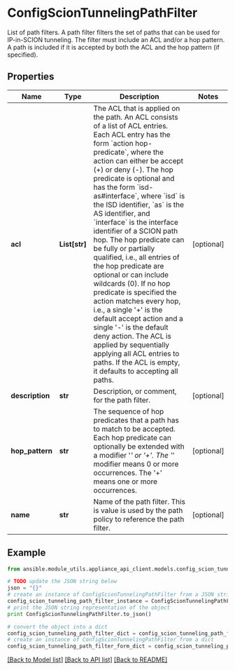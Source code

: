 # ConfigScionTunnelingPathFilter

List of path filters. A path filter filters the set of paths that can be used for IP-in-SCION tunneling. The filter must include an ACL and/or a hop pattern. A path is included if it is accepted by both the ACL and the hop pattern (if specified).

## Properties
Name | Type | Description | Notes
------------ | ------------- | ------------- | -------------
**acl** | **List[str]** | The ACL that is applied on the path. An ACL consists of a list of ACL entries. Each ACL entry has the form &#x60;action hop-predicate&#x60;, where the action can either be accept (+) or deny (-). The hop predicate is optional and has the form &#x60;isd-as#interface&#x60;, where &#x60;isd&#x60; is the ISD identifier, &#x60;as&#x60; is the AS identifier, and &#x60;interface&#x60; is the interface identifier of a SCION path hop. The hop predicate can be fully or partially qualified, i.e., all entries of the hop predicate are optional or can include wildcards (0). If no hop predicate is specified the action matches every hop, i.e., a single &#39;+&#39; is the default accept action and a single &#39;-&#39; is the default deny action. The ACL is applied by sequentially applying all ACL entries to paths. If the ACL is empty, it defaults to accepting all paths. | [optional] 
**description** | **str** | Description, or comment, for the path filter. | [optional] 
**hop_pattern** | **str** | The sequence of hop predicates that a path has to match to be accepted. Each hop predicate can optionally be extended with a modifier &#39;*&#39; or &#39;+&#39;. The &#39;*&#39; modifier means 0 or more occurrences. The &#39;+&#39; means one or more occurrences. | [optional] 
**name** | **str** | Name of the path filter. This is value is used by the path policy to reference the path filter. | [optional] 

## Example

```python
from ansible.module_utils.appliance_api_client.models.config_scion_tunneling_path_filter import ConfigScionTunnelingPathFilter

# TODO update the JSON string below
json = "{}"
# create an instance of ConfigScionTunnelingPathFilter from a JSON string
config_scion_tunneling_path_filter_instance = ConfigScionTunnelingPathFilter.from_json(json)
# print the JSON string representation of the object
print ConfigScionTunnelingPathFilter.to_json()

# convert the object into a dict
config_scion_tunneling_path_filter_dict = config_scion_tunneling_path_filter_instance.to_dict()
# create an instance of ConfigScionTunnelingPathFilter from a dict
config_scion_tunneling_path_filter_form_dict = config_scion_tunneling_path_filter.from_dict(config_scion_tunneling_path_filter_dict)
```
[[Back to Model list]](../README.md#documentation-for-models) [[Back to API list]](../README.md#documentation-for-api-endpoints) [[Back to README]](../README.md)


